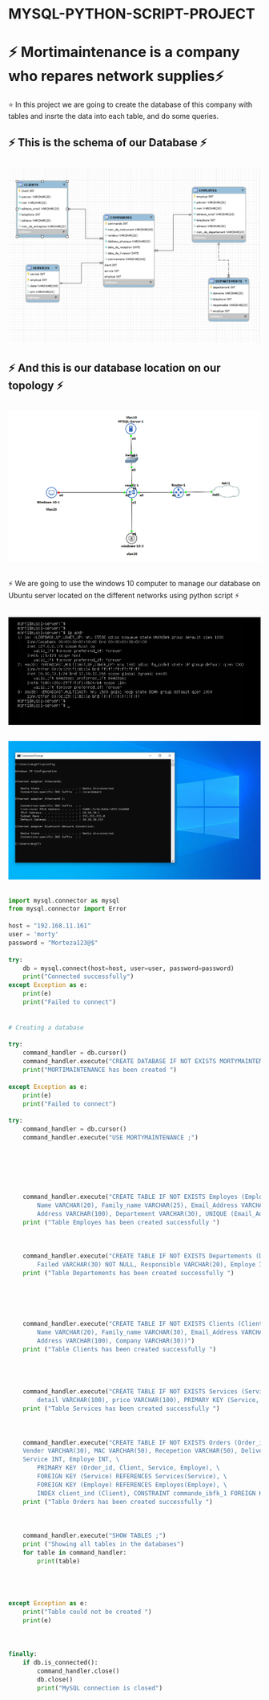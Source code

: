 # MYSQL-PYTHON-SCRIPT-PROJECT

# :zap: Mortimaintenance is a company who repares network supplies:zap:

:star: In this project we are going to create the database of this company with tables and insrte the data into each table, and do some queries.


## :zap: This is the schema of our Database :zap:

## ![image](images/1.png)

##
## :zap: And this is our database location on our topology :zap:

##

![image](images/3.PNG)

##

:zap: We are going to use the windows 10 computer to manage our database on Ubuntu server located on the different networks using python script :zap:

##

![image](images/4.PNG)

##
##

![image](images/5.PNG)

##

##
```python
import mysql.connector as mysql
from mysql.connector import Error

host = "192.168.11.161"
user = 'morty'
password = "Morteza123@$"

try:
    db = mysql.connect(host=host, user=user, password=password)
    print("Connected successfully")
except Exception as e:
    print(e)
    print("Failed to connect")


# Creating a database 

try:
    command_handler = db.cursor()
    command_handler.execute("CREATE DATABASE IF NOT EXISTS MORTYMAINTENANCE;")
    print("MORTIMAINTENANCE has been created ")

except Exception as e:
    print(e)
    print("Failed to connect")

try:
    command_handler = db.cursor()
    command_handler.execute("USE MORTYMAINTENANCE ;")






    command_handler.execute("CREATE TABLE IF NOT EXISTS Employes (Employe INT AUTO_INCREMENT PRIMARY KEY, \
        Name VARCHAR(20), Family_name VARCHAR(25), Email_Address VARCHAR(30), Telephone VARCHAR(20), \
        Address VARCHAR(100), Departement VARCHAR(30), UNIQUE (Email_Address, telephone))")
    print ("Table Employes has been created successfully ")



    command_handler.execute("CREATE TABLE IF NOT EXISTS Departements (Departement INT AUTO_INCREMENT PRIMARY KEY, \
        Failed VARCHAR(30) NOT NULL, Responsible VARCHAR(20), Employe INT, FOREIGN KEY (Employe) REFERENCES Employes(Employe))")
    print ("Table Departements has been created successfully ") 





    command_handler.execute("CREATE TABLE IF NOT EXISTS Clients (Client INT AUTO_INCREMENT PRIMARY KEY, \
        Name VARCHAR(20), Family_name VARCHAR(30), Email_Address VARCHAR(30) NOT NULL UNIQUE, Telephone VARCHAR(20), \
        Address VARCHAR(100), Company VARCHAR(30))")
    print ("Table Clients has been created successfully ")




    command_handler.execute("CREATE TABLE IF NOT EXISTS Services (Service INT AUTO_INCREMENT, Employe INT, \
        detail VARCHAR(100), price VARCHAR(100), PRIMARY KEY (Service, Employe))")
    print ("Table Services has been created successfully ")



    command_handler.execute("CREATE TABLE IF NOT EXISTS Orders (Order_id INT AUTO_INCREMENT, Instrument_Name VARCHAR(20), \
    Vender VARCHAR(30), MAC VARCHAR(50), Recepetion VARCHAR(50), Delivery VARCHAR(30), Description VARCHAR (100), Client INT, \
    Service INT, Employe INT, \
        PRIMARY KEY (Order_id, Client, Service, Employe), \
        FOREIGN KEY (Service) REFERENCES Services(Service), \
        FOREIGN KEY (Employe) REFERENCES Employes(Employe), \
        INDEX client_ind (Client), CONSTRAINT commande_ibfk_1 FOREIGN KEY (Client) REFERENCES Clients(Client) ON DELETE CASCADE)")
    print ("Table Orders has been created successfully ")



    command_handler.execute("SHOW TABLES ;")
    print ("Showing all tables in the databases")
    for table in command_handler:
        print(table)




except Exception as e:
    print("Table could not be created ")
    print(e)



finally:
    if db.is_connected():
        command_handler.close()
        db.close()
        print("MySQL connection is closed")
```

##




